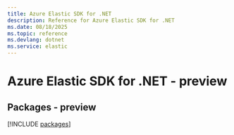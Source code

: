 ```yaml
---
title: Azure Elastic SDK for .NET
description: Reference for Azure Elastic SDK for .NET
ms.date: 08/18/2025
ms.topic: reference
ms.devlang: dotnet
ms.service: elastic
---
```

# Azure Elastic SDK for .NET - preview
## Packages - preview
[!INCLUDE [packages](elastic-index.md)]